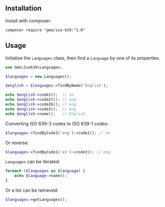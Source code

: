 ## Installation

Install with composer:
```
composer require "gmo/iso-639:^1.0"
```

## Usage

Initialize the `Languages` class, then find a `Language` by one of its properties.

```php
use Gmo\Iso639\Languages;

$languages = new Languages();

$english = $languages->findByName('English');

echo $english->code1();  // en
echo $english->code2t(); // eng
echo $english->code2b(); // eng
echo $english->code3();  // eng
echo $english->name();   // English
```

Converting ISO 639-3 codes to ISO 639-1 codes:

```php
$languages->findByCode3('eng')->code1(); // en

```

Or reverse:

```php
$languages->findByCode1('en')->code3(); // eng

```

`Languages` can be iterated:
```php
foreach ($languages as $language) {
    echo $language->name();
}
```

Or a list can be retrieved:

```php
$languages->getLanguages();
```
